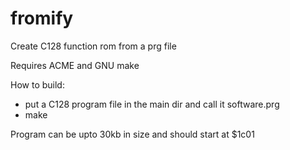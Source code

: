 # fromify
Create C128 function rom from a prg file

Requires ACME and GNU make

How to build:

- put a C128 program file in the main dir and call it software.prg
- make

Program can be upto 30kb in size and should start at $1c01

